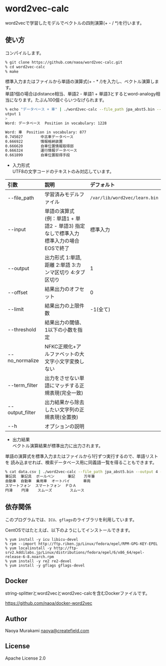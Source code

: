 # word2vec-calc

word2vecで学習したモデルでベクトルの四則演算(+ - / *)を行います。

## 使い方
コンパイルします。

```bash
% git clone https://github.com/naoa/word2vec-calc.git
% cd word2vec-calc
% make
```

標準入力またはファイルから単語の演算式(+ - * /)を入力し、ベクトル演算します。  
単語1個の場合はdistance相当、単語2 - 単語1 + 単語3とするとword-analogy相当になります。たぶん100個ぐらいつなげられます。

```bash
% echo "データベース + 車" | ./word2vec-calc --file_path jpa_abst5.bin --o
utput 1
>
Word: データベース  Position in vocabulary: 1228

Word: 車  Position in vocabulary: 877
0.745027        中古車データベース
0.666922        情報格納装置
0.666620        自車位置情報取得部
0.666324        運行情報データベース
0.661899        自車位置取得手段
```

* 入力形式  
UTF8の文字コードのテキストのみ対応しています。

| 引数        | 説明       |デフォルト   |
|:-----------|:------------|:------------|
|--file_path|学習済みモデルファイル|<code>/var/lib/word2vec/learn.bin</code>|
|--input|単語の演算式(例：単語1 + 単語2 - 単語3) 指定なしで標準入力 標準入力の場合EOSで終了|標準入力
|--output|出力形式 1:単語,距離 2:単語 3:カンマ区切り 4:タブ区切り|1
|--offset|結果出力のオフセット|0
|--limit|結果出力の上限件数|-1(全て)
|--threshold|結果出力の閾値、1以下の小数を指定|
|--no_normalize|NFKC正規化+アルファベットの大文字小文字変換しない|
|--term_filter|出力をさせない単語にマッチする正規表現(完全一致)|
|--output_filter|出力結果から除去したい文字列の正規表現(全置換)|
| --h |オプションの説明||

* 出力結果  
ベクトル演算結果が標準出力に出力されます。

単語の演算式を標準入力またはファイルから1行ずつ実行するので、単語リストを
読み込ませれば、検索データベース用に同義語一覧を得ることもできます。

```bash
% cat data.csv | ./word2vec-calc --file_path jpa_abst5.bin --output 4 --limit 3 --threshold 0.75
筆記具  筆記具  ボールペン      筆記    万年筆
自動車  自動車  乗用車  オートバイ      車両
スマートフォン  スマートフォン  ＰＤＡ
円滑    円滑    スムーズ        スムース
```

## 依存関係
このプログラムでは、<code>ICU</code>、<code>gflags</code>のライブラリを利用しています。

CentOSではたとえば、以下のようにしてインストールできます。

```
% yum install -y icu libicu-devel
% rpm --import http://ftp.riken.jp/Linux/fedora/epel/RPM-GPG-KEY-EPEL
% yum localinstall -y http://ftp-srv2.kddilabs.jp/Linux/distributions/fedora/epel/6/x86_64/epel-release-6-8.noarch.rpm
% yum install -y re2 re2-devel
% yum install -y gflags gflags-devel
```

## Docker
string-splitterとword2vecとword2vec-calcを含むDockerファイルです。

https://github.com/naoa/docker-word2vec

## Author

Naoya Murakami naoya@createfield.com

## License

 Apache License 2.0
